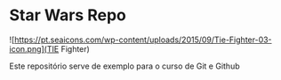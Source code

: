 # Star Wars Repo

![https://pt.seaicons.com/wp-content/uploads/2015/09/Tie-Fighter-03-icon.png](TIE Fighter)

Este repositório serve de exemplo para o curso de Git e Github
